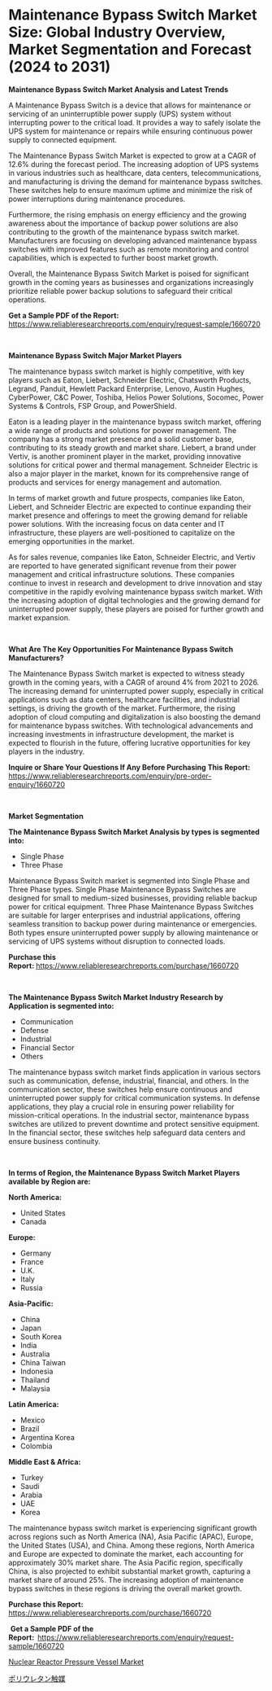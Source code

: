 <p><h1>Maintenance Bypass Switch Market Size: Global Industry Overview, Market Segmentation and Forecast (2024 to 2031)</h1></p><p><strong>Maintenance Bypass Switch Market Analysis and Latest Trends</strong></p>
<p><p>A Maintenance Bypass Switch is a device that allows for maintenance or servicing of an uninterruptible power supply (UPS) system without interrupting power to the critical load. It provides a way to safely isolate the UPS system for maintenance or repairs while ensuring continuous power supply to connected equipment.</p><p>The Maintenance Bypass Switch Market is expected to grow at a CAGR of 12.6% during the forecast period. The increasing adoption of UPS systems in various industries such as healthcare, data centers, telecommunications, and manufacturing is driving the demand for maintenance bypass switches. These switches help to ensure maximum uptime and minimize the risk of power interruptions during maintenance procedures.</p><p>Furthermore, the rising emphasis on energy efficiency and the growing awareness about the importance of backup power solutions are also contributing to the growth of the maintenance bypass switch market. Manufacturers are focusing on developing advanced maintenance bypass switches with improved features such as remote monitoring and control capabilities, which is expected to further boost market growth.</p><p>Overall, the Maintenance Bypass Switch Market is poised for significant growth in the coming years as businesses and organizations increasingly prioritize reliable power backup solutions to safeguard their critical operations.</p></p>
<p><strong>Get a Sample PDF of the Report:&nbsp;</strong> <a href="https://www.reliableresearchreports.com/enquiry/request-sample/1660720">https://www.reliableresearchreports.com/enquiry/request-sample/1660720</a></p>
<p>&nbsp;</p>
<p><strong>Maintenance Bypass Switch Major Market Players</strong></p>
<p><p>The maintenance bypass switch market is highly competitive, with key players such as Eaton, Liebert, Schneider Electric, Chatsworth Products, Legrand, Panduit, Hewlett Packard Enterprise, Lenovo, Austin Hughes, CyberPower, C&C Power, Toshiba, Helios Power Solutions, Socomec, Power Systems & Controls, FSP Group, and PowerShield.</p><p>Eaton is a leading player in the maintenance bypass switch market, offering a wide range of products and solutions for power management. The company has a strong market presence and a solid customer base, contributing to its steady growth and market share. Liebert, a brand under Vertiv, is another prominent player in the market, providing innovative solutions for critical power and thermal management. Schneider Electric is also a major player in the market, known for its comprehensive range of products and services for energy management and automation.</p><p>In terms of market growth and future prospects, companies like Eaton, Liebert, and Schneider Electric are expected to continue expanding their market presence and offerings to meet the growing demand for reliable power solutions. With the increasing focus on data center and IT infrastructure, these players are well-positioned to capitalize on the emerging opportunities in the market.</p><p>As for sales revenue, companies like Eaton, Schneider Electric, and Vertiv are reported to have generated significant revenue from their power management and critical infrastructure solutions. These companies continue to invest in research and development to drive innovation and stay competitive in the rapidly evolving maintenance bypass switch market. With the increasing adoption of digital technologies and the growing demand for uninterrupted power supply, these players are poised for further growth and market expansion.</p></p>
<p>&nbsp;</p>
<p><strong>What Are The Key Opportunities For Maintenance Bypass Switch Manufacturers?</strong></p>
<p><p>The Maintenance Bypass Switch market is expected to witness steady growth in the coming years, with a CAGR of around 4% from 2021 to 2026. The increasing demand for uninterrupted power supply, especially in critical applications such as data centers, healthcare facilities, and industrial settings, is driving the growth of the market. Furthermore, the rising adoption of cloud computing and digitalization is also boosting the demand for maintenance bypass switches. With technological advancements and increasing investments in infrastructure development, the market is expected to flourish in the future, offering lucrative opportunities for key players in the industry.</p></p>
<p><strong>Inquire or Share Your Questions If Any Before Purchasing This Report:</strong> <a href="https://www.reliableresearchreports.com/enquiry/pre-order-enquiry/1660720">https://www.reliableresearchreports.com/enquiry/pre-order-enquiry/1660720</a></p>
<p>&nbsp;</p>
<p><strong>Market Segmentation</strong></p>
<p><strong>The Maintenance Bypass Switch Market Analysis by types is segmented into:</strong></p>
<p><ul><li>Single Phase</li><li>Three Phase</li></ul></p>
<p><p>Maintenance Bypass Switch market is segmented into Single Phase and Three Phase types. Single Phase Maintenance Bypass Switches are designed for small to medium-sized businesses, providing reliable backup power for critical equipment. Three Phase Maintenance Bypass Switches are suitable for larger enterprises and industrial applications, offering seamless transition to backup power during maintenance or emergencies. Both types ensure uninterrupted power supply by allowing maintenance or servicing of UPS systems without disruption to connected loads.</p></p>
<p><strong>Purchase this Report:&nbsp;</strong><a href="https://www.reliableresearchreports.com/purchase/1660720">https://www.reliableresearchreports.com/purchase/1660720</a></p>
<p>&nbsp;</p>
<p><strong>The Maintenance Bypass Switch Market Industry Research by Application is segmented into:</strong></p>
<p><ul><li>Communication</li><li>Defense</li><li>Industrial</li><li>Financial Sector</li><li>Others</li></ul></p>
<p><p>The maintenance bypass switch market finds application in various sectors such as communication, defense, industrial, financial, and others. In the communication sector, these switches help ensure continuous and uninterrupted power supply for critical communication systems. In defense applications, they play a crucial role in ensuring power reliability for mission-critical operations. In the industrial sector, maintenance bypass switches are utilized to prevent downtime and protect sensitive equipment. In the financial sector, these switches help safeguard data centers and ensure business continuity.</p></p>
<p>&nbsp;</p>
<p><strong>In terms of Region, the Maintenance Bypass Switch Market Players available by Region are:</strong></p>
<p>
    <p> <strong> North America: </strong>
        <ul>
            <li>United States</li>
            <li>Canada</li>
        </ul>
        </p> 
    <p> <strong> Europe: </strong>
        <ul>
            <li>Germany</li>
            <li>France</li>
            <li>U.K.</li>
            <li>Italy</li>
            <li>Russia</li>
        </ul>
        </p> 
    <p> <strong> Asia-Pacific: </strong>
        <ul>
            <li>China</li>
            <li>Japan</li>
            <li>South Korea</li>
            <li>India</li>
            <li>Australia</li>
            <li>China Taiwan</li>
            <li>Indonesia</li>
            <li>Thailand</li>
            <li>Malaysia</li>
        </ul>
        </p> 
    <p> <strong> Latin America: </strong>
        <ul>
            <li>Mexico</li>
            <li>Brazil</li>
            <li>Argentina Korea</li>
            <li>Colombia</li>
        </ul>
        </p> 
    <p> <strong> Middle East & Africa: </strong>
        <ul>
            <li>Turkey</li>
            <li>Saudi</li>
            <li>Arabia</li>
            <li>UAE</li>
            <li>Korea</li>
        </ul>
    </p>
    </p>
<p><p>The maintenance bypass switch market is experiencing significant growth across regions such as North America (NA), Asia Pacific (APAC), Europe, the United States (USA), and China. Among these regions, North America and Europe are expected to dominate the market, each accounting for approximately 30% market share. The Asia Pacific region, specifically China, is also projected to exhibit substantial market growth, capturing a market share of around 25%. The increasing adoption of maintenance bypass switches in these regions is driving the overall market growth.</p></p>
<p><strong>Purchase this Report: </strong><a href="https://www.reliableresearchreports.com/purchase/1660720">https://www.reliableresearchreports.com/purchase/1660720</a></p>
<p>&nbsp;<strong>Get a Sample PDF of the Report:&nbsp;&nbsp;</strong><a href="https://www.reliableresearchreports.com/enquiry/request-sample/1660720">https://www.reliableresearchreports.com/enquiry/request-sample/1660720</a></p>
<p><strong></strong></p>
<p><p><a href="https://github.com/WillieWoodard/Market-Research-Report-List-4/blob/main/nuclear-reactor-pressure-vessel-market.md">Nuclear Reactor Pressure Vessel Market</a></p><p><a href="https://github.com/oafhukehf4709715/Market-Research-Report-List-1/blob/main/308616016364.md">ポリウレタン触媒</a></p></p>